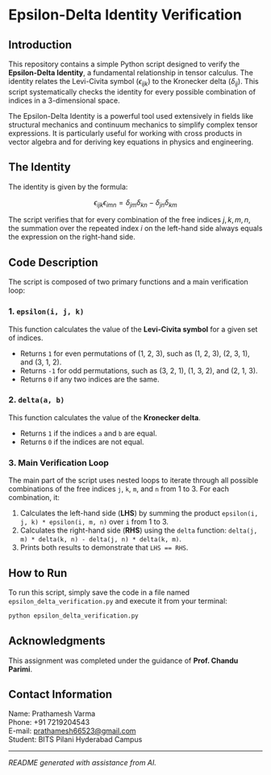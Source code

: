 # Epsilon-Delta Identity Verification

## Introduction

This repository contains a simple Python script designed to verify the **Epsilon-Delta Identity**, a fundamental relationship in tensor calculus. The identity relates the Levi-Civita symbol ($\epsilon_{ijk}$) to the Kronecker delta ($\delta_{ij}$). This script systematically checks the identity for every possible combination of indices in a 3-dimensional space.

The Epsilon-Delta Identity is a powerful tool used extensively in fields like structural mechanics and continuum mechanics to simplify complex tensor expressions. It is particularly useful for working with cross products in vector algebra and for deriving key equations in physics and engineering.

## The Identity

The identity is given by the formula:

$$\epsilon_{ijk} \epsilon_{imn} = \delta_{jm} \delta_{kn} - \delta_{jn} \delta_{km}$$

The script verifies that for every combination of the free indices $j, k, m, n$, the summation over the repeated index $i$ on the left-hand side always equals the expression on the right-hand side.

## Code Description

The script is composed of two primary functions and a main verification loop:

### 1. `epsilon(i, j, k)`

This function calculates the value of the **Levi-Civita symbol** for a given set of indices.
* Returns `1` for even permutations of (1, 2, 3), such as (1, 2, 3), (2, 3, 1), and (3, 1, 2).
* Returns `-1` for odd permutations, such as (3, 2, 1), (1, 3, 2), and (2, 1, 3).
* Returns `0` if any two indices are the same.

### 2. `delta(a, b)`

This function calculates the value of the **Kronecker delta**.
* Returns `1` if the indices `a` and `b` are equal.
* Returns `0` if the indices are not equal.

### 3. Main Verification Loop

The main part of the script uses nested loops to iterate through all possible combinations of the free indices `j`, `k`, `m`, and `n` from 1 to 3. For each combination, it:
1.  Calculates the left-hand side (**LHS**) by summing the product `epsilon(i, j, k) * epsilon(i, m, n)` over `i` from 1 to 3.
2.  Calculates the right-hand side (**RHS**) using the `delta` function: `delta(j, m) * delta(k, n) - delta(j, n) * delta(k, m)`.
3.  Prints both results to demonstrate that `LHS == RHS`.

## How to Run

To run this script, simply save the code in a file named `epsilon_delta_verification.py` and execute it from your terminal:

```bash
python epsilon_delta_verification.py
```

## Acknowledgments

This assignment was completed under the guidance of **Prof. Chandu Parimi**.

## Contact Information

Name: Prathamesh Varma\
Phone: +91 7219204543\
E-mail: prathamesh66523@gmail.com\
Student: BITS Pilani Hyderabad Campus

---
*README generated with assistance from AI.*
